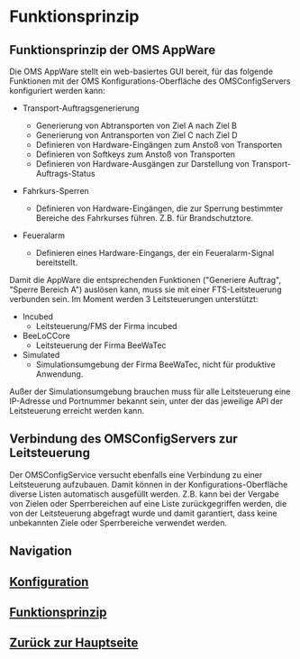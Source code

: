 # Funktionsprinzip
## Funktionsprinzip der OMS AppWare

Die OMS AppWare stellt ein web-basiertes GUI bereit, für das folgende Funktionen mit der OMS Konfigurations-Oberfläche des OMSConfigServers konfiguriert werden kann:

* Transport-Auftragsgenerierung
     
  * Generierung von Abtransporten von Ziel A nach Ziel B
  * Generierung von Antransporten von Ziel C nach Ziel D
  * Definieren von Hardware-Eingängen zum Anstoß von Transporten
  * Definieren von Softkeys zum Anstoß von Transporten
  * Definieren von Hardware-Ausgängen zur Darstellung von Transport-Auftrags-Status 

* Fahrkurs-Sperren

  * Definieren von Hardware-Eingängen, die zur Sperrung bestimmter Bereiche des Fahrkurses führen. Z.B. für Brandschutztore.

* Feueralarm

  * Definieren eines Hardware-Eingangs, der ein Feueralarm-Signal bereitstellt. 

Damit die AppWare die entsprechenden Funktionen ("Generiere Auftrag", "Sperre Bereich A") auslösen kann, muss sie mit einer FTS-Leitsteuerung verbunden sein. Im Moment werden 3 Leitsteuerungen unterstützt:

* Incubed
  * Leitsteuerung/FMS der Firma incubed
* BeeLoCCore
  * Leitsteuerung der Firma BeeWaTec
* Simulated
  * Simulationsumgebung der Firma BeeWaTec, nicht für produktive Anwendung.

Außer der Simulationsumgebung brauchen muss für alle Leitsteuerung eine IP-Adresse und Portnummer bekannt sein, unter der das jeweilige API der Leitsteuerung erreicht werden kann.

## Verbindung des OMSConfigServers zur Leitsteuerung

Der OMSConfigService versucht ebenfalls eine Verbindung zu einer Leitsteuerung aufzubauen. Damit können in der Konfigurations-Oberfläche diverse Listen automatisch ausgefüllt werden. Z.B. kann bei der Vergabe von Zielen oder Sperrbereichen auf eine Liste zurückgegriffen werden, die von der Leitsteuerung abgefragt wurde und damit garantiert, dass keine unbekannten Ziele oder Sperrbereiche verwendet werden.



## Navigation
## [Konfiguration](../configuration/configuration_main.md)
## [Funktionsprinzip](./working_principle_main.md)
## [Zurück zur Hauptseite](../README.md)